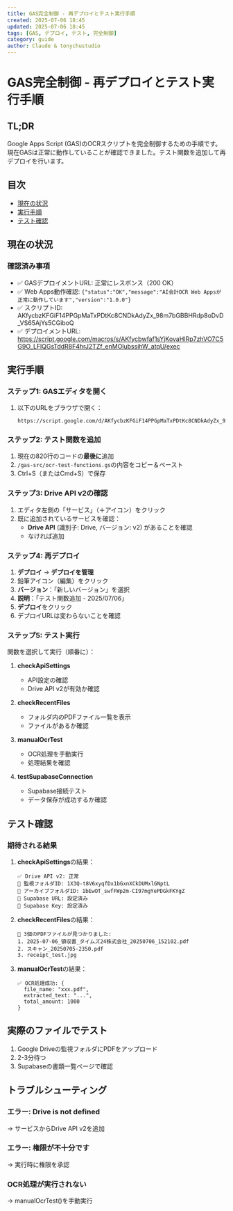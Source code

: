 ```yaml
---
title: GAS完全制御 - 再デプロイとテスト実行手順
created: 2025-07-06 18:45
updated: 2025-07-06 18:45
tags: [GAS, デプロイ, テスト, 完全制御]
category: guide
author: Claude & tonychustudio
---
```


# GAS完全制御 - 再デプロイとテスト実行手順

## TL;DR

Google Apps Script (GAS)のOCRスクリプトを完全制御するための手順です。現在GASは正常に動作していることが確認できました。テスト関数を追加して再デプロイを行います。

## 目次

- [現在の状況](#現在の状況)
- [実行手順](#実行手順)
- [テスト確認](#テスト確認)

## 現在の状況

### 確認済み事項
- ✅ GASデプロイメントURL: 正常にレスポンス（200 OK）
- ✅ Web Apps動作確認: `{"status":"OK","message":"AI会計OCR Web Appsが正常に動作しています","version":"1.0.0"}`
- ✅ スクリプトID: AKfycbzKFGiF14PPGpMaTxPDtKc8CNDkAdyZx_98m7bGBBHRdp8oDvD_VS65AjYs5CGiboQ
- ✅ デプロイメントURL: https://script.google.com/macros/s/AKfycbwfaf1sYjKovaHIRp7zhVO7C5G9O_LFlQGsTddR8F4hrJ2TZf_enMOlubssihW_atqU/exec

## 実行手順

### ステップ1: GASエディタを開く

1. 以下のURLをブラウザで開く：
   ```
   https://script.google.com/d/AKfycbzKFGiF14PPGpMaTxPDtKc8CNDkAdyZx_98m7bGBBHRdp8oDvD_VS65AjYs5CGiboQ/edit
   ```

### ステップ2: テスト関数を追加

1. 現在の820行のコードの**最後に**追加
2. `/gas-src/ocr-test-functions.gs`の内容をコピー＆ペースト
3. Ctrl+S（またはCmd+S）で保存

### ステップ3: Drive API v2の確認

1. エディタ左側の「サービス」（＋アイコン）をクリック
2. 既に追加されているサービスを確認：
   - **Drive API** (識別子: Drive, バージョン: v2) があることを確認
   - なければ追加

### ステップ4: 再デプロイ

1. **デプロイ** → **デプロイを管理**
2. 鉛筆アイコン（編集）をクリック
3. **バージョン**：「新しいバージョン」を選択
4. **説明**：「テスト関数追加 - 2025/07/06」
5. **デプロイ**をクリック
6. デプロイURLは変わらないことを確認

### ステップ5: テスト実行

関数を選択して実行（順番に）：

1. **checkApiSettings**
   - API設定の確認
   - Drive API v2が有効か確認

2. **checkRecentFiles**
   - フォルダ内のPDFファイル一覧を表示
   - ファイルがあるか確認

3. **manualOcrTest**
   - OCR処理を手動実行
   - 処理結果を確認

4. **testSupabaseConnection**
   - Supabase接続テスト
   - データ保存が成功するか確認

## テスト確認

### 期待される結果

1. **checkApiSettings**の結果：
   ```
   ✅ Drive API v2: 正常
   📁 監視フォルダID: 1X3Q-t8V6xyqfDx1bGxnXCkDUMxlGNptL
   📁 アーカイブフォルダID: 1bEwOT_swfFWp2m-CI97mgYePDGkFKYgZ
   🔗 Supabase URL: 設定済み
   🔑 Supabase Key: 設定済み
   ```

2. **checkRecentFiles**の結果：
   ```
   📄 3個のPDFファイルが見つかりました:
   1. 2025-07-06_領収書_タイムズ24株式会社_20250706_152102.pdf
   2. スキャン_20250705-2350.pdf
   3. receipt_test.jpg
   ```

3. **manualOcrTest**の結果：
   ```
   ✅ OCR処理成功: {
     file_name: "xxx.pdf",
     extracted_text: "...",
     total_amount: 1000
   }
   ```

## 実際のファイルでテスト

1. Google Driveの監視フォルダにPDFをアップロード
2. 2-3分待つ
3. Supabaseの書類一覧ページで確認

## トラブルシューティング

### エラー: Drive is not defined
→ サービスからDrive API v2を追加

### エラー: 権限が不十分です
→ 実行時に権限を承認

### OCR処理が実行されない
→ manualOcrTest()を手動実行